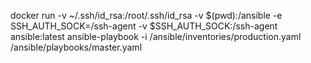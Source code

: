 

docker run -v ~/.ssh/id_rsa:/root/.ssh/id_rsa -v $(pwd):/ansible -e SSH_AUTH_SOCK=/ssh-agent -v $SSH_AUTH_SOCK:/ssh-agent ansible:latest ansible-playbook -i /ansible/inventories/production.yaml /ansible/playbooks/master.yaml

